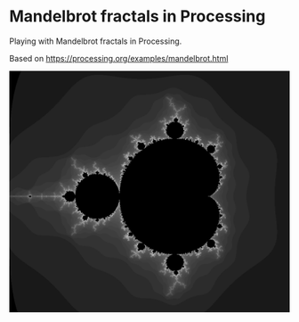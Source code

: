 # Mandelbrot fractals in Processing

Playing with Mandelbrot fractals in Processing.

Based on https://processing.org/examples/mandelbrot.html

![](img/mandelbrot.png)
